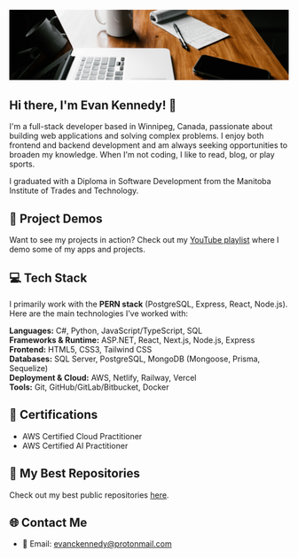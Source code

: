 ![](./assets/office-cropped.jpg)

## Hi there, I'm Evan Kennedy! 👋

I'm a full-stack developer based in Winnipeg, Canada, passionate about building web applications and solving complex problems. I enjoy both frontend and backend development and am always seeking opportunities to broaden my knowledge. When I'm not coding, I like to read, blog, or play sports.

I graduated with a Diploma in Software Development from the Manitoba Institute of Trades and Technology.

## 🎥 Project Demos
Want to see my projects in action? Check out my [YouTube playlist](https://youtube.com/playlist?list=PLxO5hb91uH0O0bcLsGXu2xFxj4tz1l6g5&feature=shared) where I demo some of my apps and projects.

## 💻 Tech Stack
I primarily work with the **PERN stack** (PostgreSQL, Express, React, Node.js).  
Here are the main technologies I’ve worked with:

**Languages:** C#, Python, JavaScript/TypeScript, SQL  
**Frameworks & Runtime:** ASP.NET, React, Next.js, Node.js, Express  
**Frontend:** HTML5, CSS3, Tailwind CSS  
**Databases:** SQL Server, PostgreSQL, MongoDB (Mongoose, Prisma, Sequelize)  
**Deployment & Cloud:** AWS, Netlify, Railway, Vercel  
**Tools:** Git, GitHub/GitLab/Bitbucket, Docker

## 📜 Certifications
- AWS Certified Cloud Practitioner
- AWS Certified AI Practitioner

## 🌟 My Best Repositories
Check out my best public repositories [here](https://github.com/stars/evanckennedy/lists/best-public-repos).

## 🌐 Contact Me
- 📧 Email: [evanckennedy@protonmail.com](mailto:evanckennedy@protonmail.com)
